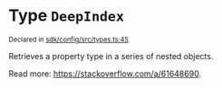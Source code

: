 # Type `DeepIndex`
<sub>Declared in [sdk/config/src/types.ts:45](https://github.com/dxos/dxos/blob/ef925c9c7/packages/sdk/config/src/types.ts#L45)</sub>


Retrieves a property type in a series of nested objects.

Read more: https://stackoverflow.com/a/61648690.



